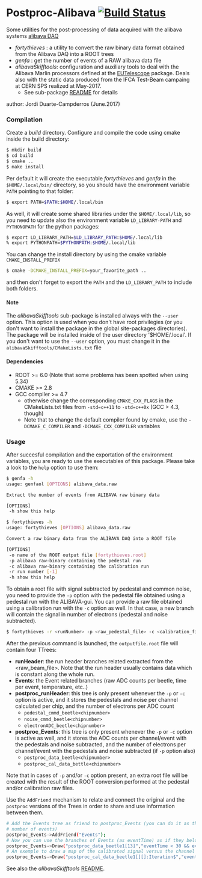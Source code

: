 # Postproc-Alibava   [![Build Status](https://travis-ci.org/duartej/postproc-alibava.svg?branch=master)](https://travis-ci.org/duartej/postproc-alibava)
Some utilities for the post-processing of data acquired with
the alibava systems [alibava DAQ](https://www.alibavasystems.com)

 * *fortythieves*     : a utility to convert the raw binary data 
 format obtained from the Alibava DAQ into a ROOT trees
 * *genfa*            : get the number of events of a RAW alibava data file
 * *alibavaSkifftools*: configuration and auxiliary tools to deal
 with the Alibava Marlin processors defined at the [EUTelescope](https://github.com/duartej/eutelescope) package. 
 Deals also with the static data produced from the IFCA Test-Beam campaing
 at CERN SPS realized at May-2017.
   * See sub-package [README](https://github.com/duartej/postproc-alibava/blob/master/alibavaSkifftools/README.md) for details

 author: Jordi Duarte-Campderros (June.2017)

### Compilation
Create a *build* directory. Configure and compile the code using
cmake inside the build directory:
```bash
$ mkdir build
$ cd build
$ cmake ..
$ make install
```
Per default it will create the executable *fortythieves* and *genfa* in the
```$HOME/.local/bin/``` directory, so you should have the environment
variable ```PATH``` pointing to that folder:
```bash
$ export PATH=$PATH:$HOME/.local/bin
```
As well, it will create some shared libraries under the 
```$HOME/.local/lib```, so you need to update also the environment
variable ```LD_LIBRARY-PATH``` and ```PYTHONOPATH``` for the 
python packages:
```bash
$ export LD_LIBRARY_PATH=$LD_LIBRARY_PATH:$HOME/.local/lib
% export PYTHONPATH=$PYTHONPATH:$HOME/.local/lib
```
You can change the install directory by using the cmake variable
```CMAKE_INSTALL_PREFIX```
```bash
$ cmake -DCMAKE_INSTALL_PREFIX=your_favorite_path ..
```
and then don't forget to export the ```PATH``` and the ```LD_LIBRARY_PATH``` to
include both folders.

#### Note
The *alibavaSkifftools* sub-package is installed always with the
```--user``` option. This option is used when you don't have root privilegies 
(or you don't want to install the package in the global site-packages directories). 
The package will be installed inside of the user directory '$HOME/.local'. 
If you don't want to use the ```--user``` option, you must change it in 
the ```alibavaSkifftools/CMakeLists.txt``` file

#### Dependencies
 * ROOT >= 6.0 (Note that some problems has been spotted when using 5.34)
 * CMAKE >= 2.8
 * GCC compiler >= 4.7 
     * otherwise change the corresponding ```CMAKE_CXX_FLAGS``` in the CMakeLists.txt files from ```-std=c++11``` to ```-std=c++0x``` (GCC > 4.3, though)
     * Note that to change the default compiler found by cmake, use the ```-DCMAKE_C_COMPILER``` and ```-DCMAKE_CXX_COMPILER``` variables

### Usage
After succesful compilation and the exportation of the environment
variables, you are ready to use the executables of this package. 
Please take a look to the ```help``` option to use them:
```bash
$ genfa -h
usage: genfaol [OPTIONS] alibava_data.raw

Extract the number of events from ALIBAVA raw binary data

[OPTIONS]
 -h show this help
```

```bash
$ fortythieves -h
usage: fortythieves [OPTIONS] alibava_data.raw

Convert a raw binary data from the ALIBAVA DAQ into a ROOT file

[OPTIONS]
 -o name of the ROOT output file [fortythieves.root]
 -p alibava raw-binary containing the pedestal run
 -c alibava raw-binary containing the calibration run
 -r run number [-1]
 -h show this help
```   
To obtain a root file with signal subtracted by pedestal and common noise, you need
to provide the ```-p``` option with the pedestal file obtained using a pedestal run
with the ALIBAVA-gui. You can provide a raw file obtained using a calibration run with 
the ```-c``` option as well. In that case, a new branch will contain the signal in 
number of electrons (pedestal and noise subtracted).
```bash
$ fortythieves -r <runNumber> -p <raw_pedestal_file> -c <calibration_file> -o outputfile.root <raw_beam_file> 
```
After the previous command is launched, the ```outputfile.root``` file will contain four TTrees:
* **runHeader**: the run header branches related extracted from the <raw_beam_file>. Note that the run header usually
contains data which is constant along the whole run.
* **Events**: the Event related branches (raw ADC counts per beetle, time per event, temperature, etc..)
* **postproc_runHeader**: this tree is only present whenever the ```-p``` or ```-c``` option is active, and it stores the pedestals and noise per channel calculated per chip, and the number of electrons per ADC count
   * ```pedestal_cmmd_beetle<chipnumber>```
   * ```noise_cmmd_beetle<chipnumber>```
   * ```electronADC_beetle<chipnumber>```
* **postproc_Events**: this tree is only present whenever the ```-p``` or ```-c``` option is active as well, and it stores the ADC counts per channel/event with the pedestals and noise subtracted, and the number of electrons per channel/event with the pedestals and noise subtracted (if ```-p``` option also)
   * ```postproc_data_beetle<chipnumber>```
   * ```postproc_cal_data_bettle<chipnumber>```

Note that in cases of ```-p``` and/or ```-c``` option present, an extra root file will be created 
with the result of the ROOT conversion performed at the pedestal and/or calibration raw files.
   
Use the ```AddFriend``` mechanism to relate and connect the original and the ```postproc``` versions of the Trees in order to share and use information between them.
```bash
# Add the Events tree as friend to postproc_Events (you can do it as they have the same
# number of events)
postproc_Events->AddFriend("Events");
# Now you can use the branches of Events (as eventTime) as if they belong to postproc_Events
postproc_Events->Draw("postproc_data_beetle1[13]","eventTime < 30 && eventTime > 3");
# An exemple to draw a map of the calibrated signal versus the channel on the beetle 1
postproc_Events->Draw("postproc_cal_data_beetle1[][]:Iteration$","eventTime < 30 && eventTime > 3","COLZ");
```

See also the *alibavaSkifftools* [README](https://github.com/duartej/postproc-alibava/blob/master/alibavaSkifftools/README.md).

